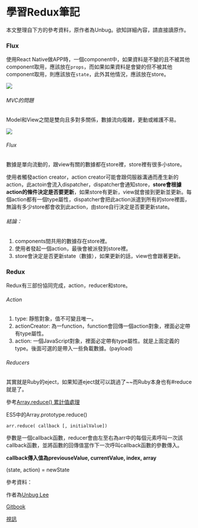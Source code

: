 # 學習Redux筆記

本文整理自下方的參考資料，原作者為Unbug。欲知詳細內容，請直接讀原作。

### Flux

使用React Native做APP時，一個component中，如果資料是不變的且不被其他component取用，應該放在`props`，而如果如果資料是會變的但不被其他component取用，則應該放在`state`，此外其他情況，應該放在store。

![](http://i.imgur.com/BLmJc0l.png)

###### MVC的問題

Model和View之間是雙向且多對多關係，數據流向複雜，更動或維護不易。

![](http://i.imgur.com/qN7gRWa.png)

###### Flux

數據是單向流動的，跟view有關的數據都在store裡，store裡有很多小store。

使用者觸發action creator，action creator可能會跟伺服器溝通而產生新的action，此actoin會流入dispatcher，dispatcher會通知store，****store會根據action的條件決定是否要更新****，如果store有更新，view就會接到更新並更新。每個action都有一個type屬性，dispatcher會把此action派遣到所有的store裡面，無論有多少store都會收到此action，由store自行決定是否要更新state。

###### 結論：

1. components間共用的數據存在store裡。
2. 使用者發起一個action，最後會被派發到store裡。
3. store會決定是否更新state（數據），如果更新的話，view也會跟著更新。

### Redux

Redux有三部份協同完成，action，reducer和store。

###### Action

1. type: 靜態對象，值不可變且唯一。
2. actionCreator: 為一function，function會回傳一個action對象，裡面必定帶有type屬性。
3. action: 一個JavaScript對象，裡面必定帶有type屬性。就是上面定義的type。後面可選的是帶入一些負載數據。\(payload\)

###### Reducers

其實就是Ruby的eject，如果知道eject就可以跳過了~~而Ruby本身也有#reduce就是了。

參考[Array.reduce\(\) 累計值處理](http://www.victsao.com/blog/81-javascript/184-javascript-arr-reduce)

ES5中的Array.prototype.reduce\(\)

`arr.reduce( callback [, initialValue])`

參數是一個callback函數，reducer會由左至右為arr中的每個元素呼叫一次該callback函數，並將函數的回傳值當作下一次呼叫callback函數的參數傳入。




****callback傳入值為previouseValue, currentValue, index, array****




\(state, action\) = newState

參考資料：

作者為[Unbug Lee](https://github.com/unbug)

[Gitbook](https://unbug.gitbooks.io/react-native-training/content/4_architecture.html)

[視訊](https://www.youtube.com/watch?v=JlYwmoJyM34&list=PLC_rYRxEnwQGLQqrHR0aho33U6DCeJamC&index=4)

